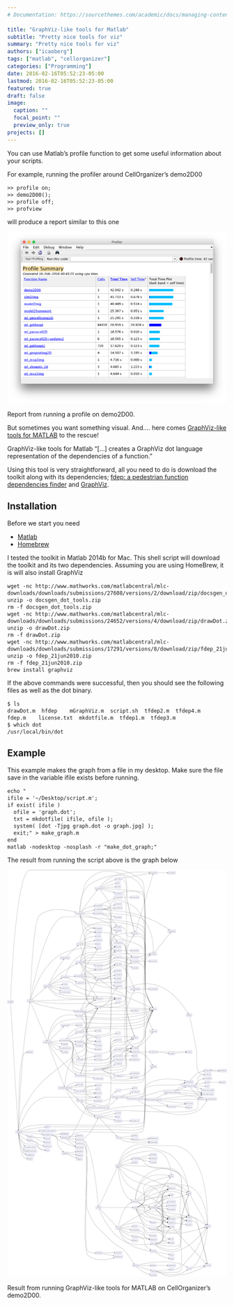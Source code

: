 ```yaml
---
# Documentation: https://sourcethemes.com/academic/docs/managing-content/

title: "GraphViz-like tools for Matlab"
subtitle: "Pretty nice tools for viz"
summary: "Pretty nice tools for viz"
authors: ["icaoberg"]
tags: ["matlab", "cellorganizer"]
categories: ["Programming"]
date: 2016-02-16T05:52:23-05:00
lastmod: 2016-02-16T05:52:23-05:00
featured: true
draft: false
image:
  caption: ""
  focal_point: ""
  preview_only: true
projects: []
---
```


You can use Matlab’s profile function to get some useful information about your scripts.

For example, running the profiler around CellOrganizer’s demo2D00

```
>> profile on; 
>> demo2D00(); 
>> profile off; 
>> profview
```

will produce a report similar to this one

![Profile](./profile.png)

Report from running a profile on demo2D00.

But sometimes you want something visual. And…. here comes [GraphViz-like tools for MATLAB](http://www.mathworks.com/matlabcentral/fileexchange/27608-graphviz-like-tools-for-matlab) to the rescue!

GraphViz-like tools for Matlab “[…] creates a GraphViz dot language representation of the dependencies of a function.”

Using this tool is very straightforward, all you need to do is download the toolkit along with its dependencies; [fdep: a pedestrian function dependencies finder](http://www.mathworks.com/matlabcentral/fileexchange/17291-fdep--a-pedestrian-function-dependencies-finder) and [GraphViz](http://www.graphviz.org/).

## Installation

Before we start you need

* [Matlab](http://www.mathworks.com/)
* [Homebrew](http://brew.sh/)

I tested the toolkit in Matlab 2014b for Mac.  This shell script will download the toolkit and its two dependencies. Assuming you are using HomeBrew, it is will also install GraphViz

```
wget -nc http://www.mathworks.com/matlabcentral/mlc-downloads/downloads/submissions/27608/versions/2/download/zip/docsgen_dot_tools.zip
unzip -o docsgen_dot_tools.zip
rm -f docsgen_dot_tools.zip
wget -nc http://www.mathworks.com/matlabcentral/mlc-downloads/downloads/submissions/24652/versions/4/download/zip/drawDot.zip
unzip -o drawDot.zip
rm -f drawDot.zip
wget -nc http://www.mathworks.com/matlabcentral/mlc-downloads/downloads/submissions/17291/versions/8/download/zip/fdep_21jun2010.zip
unzip -o fdep_21jun2010.zip
rm -f fdep_21jun2010.zip
brew install graphviz
```

If the above commands were successful, then you should see the following files as well as the dot binary.

```
$ ls
drawDot.m  hfdep    mGraphViz.m  script.sh  tfdep2.m  tfdep4.m
fdep.m    license.txt  mkdotfile.m  tfdep1.m  tfdep3.m
$ which dot
/usr/local/bin/dot
```

## Example

This example makes the graph from a file in my desktop. Make sure the file save in the variable ifile exists before running.

```
echo "
ifile = '~/Desktop/script.m';
if exist( ifile )
  ofile = 'graph.dot';
  txt = mkdotfile( ifile, ofile );
  system( [dot -Tjpg graph.dot -o graph.jpg] );
  exit;" > make_graph.m
end
matlab -nodesktop -nosplash -r "make_dot_graph;"
```

The result from running the script above is the graph below

![Graph](./featured.jpg)

Result from running GraphViz-like tools for MATLAB on CellOrganizer’s demo2D00.

